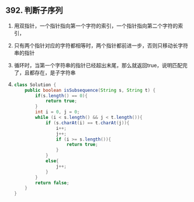 ## 392. 判断子序列

1. 用双指针，一个指针指向第一个字符的索引，一个指针指向第二个字符的索引，

2. 只有两个指针对应的字符都相等时，两个指针都前进一步，否则只移动长字符串的指针

3. 循环时，当第一个字符串的指针已经超出末尾，那么就返回true，说明匹配完了，且都存在，是子字符串

4. ```java
   class Solution {
       public boolean isSubsequence(String s, String t) {
           if(s.length() == 0){
               return true;
           }
           int i = 0, j = 0;
           while (i < s.length() && j < t.length()){
               if (s.charAt(i) == t.charAt(j)){
                   i++;
                   j++;
                   if (i >= s.length()){
                       return true;
                   }
               }
               else{
                   j++;
               }
           }
           return false;
       }
   }
   ```

   